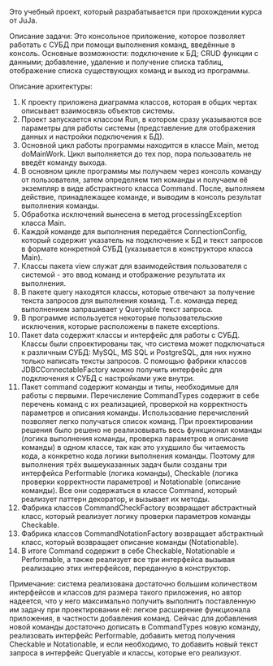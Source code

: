 ﻿Это учебный проект, который разрабатывается при прохождении курса от JuJa.

Описание задачи:
Это консольное приложение, которое позволяет работать с СУБД при помощи выполнения команд, введённые в консоль. Основные возможности: подключение к БД; CRUD функции с данными; добавление, удаление и получение списка таблиц, отображение списка существующих команд и выход из программы.

Описание архитектуры:
1. К проекту приложена диаграмма классов, которая в общих чертах описывает взаимосвязь объектов системы.
2. Проект запускается классом Run, в котором сразу указываются все параметры для работы системы (представление для отображения данных и настройки подключения к БД).
3. Основной цикл работы программы находится в классе Main, метод doMainWork. Цикл выполняется до тех пор, пора пользователь не введёт команду выхода.
4. В основном цикле программы мы получаем через консоль команду от пользователя, затем определяем тип команды и получаем её экземпляр в виде абстрактного класса Command. После, выполняем действие, принадлежащее команде, и выводим в консоль результат выполнения команды.
5. Обработка исключений вынесена в метод processingException класса Main.
6. Каждой команде для выполнения передаётся ConnectionConfig, который содержит указатель на подключение к БД и текст запросов в формате конкретной СУБД (указывается в конструкторе класса Main).
7. Классы пакета view служат для взаимодействия пользователя с системой - это ввод команд и отображение результата их выполнения.
8. В пакете query находятся классы, которые отвечают за получение текста запросов для выполнения команд. Т.е. команда перед выполнением запрашивает у Queryable текст запроса.
9. В программе используется некоторые пользовательские исключения, которые расположены в пакете exceptions.
10. Пакет data содержит классы и интерфейс для работы с СУБД. Классы были спроектированы так, что система может подключаться к различным СУБД: MySQL, MS SQL и PostgreSQL, для них нужно только написать тексты запросов. С помощью фабрики классов JDBCConnectableFactory можно получить интерфейс для подключения к СУБД с настройками уже внутри.
11. Пакет command содержит команды и типы, необходимые для работы с первыми.
Перечисление CommandTypes содержит в себе перечень команд с их реализацией, проверкой на корректность параметров и описания команды. Использование перечислений позволяет легко получаться список команд. При проектировании решения было решено не реализовывать весь функционал команды (логика выполнения команды, проверка параметров и описание команды) в одном классе, так как это ухудшило бы читаемость кода, а конкретно кода логики выполнения команды. Поэтому для выполнения трёх вышеуказанных задач были созданы три интерфейса Performable (логика команды), Checkable (логика проверки корректности параметров) и Notationable (описание команды). Все они содержаться в классе Command, который реализует паттерн декоратор, и вызывает их методы.
12. Фабрика классов CommandCheckFactory возвращает абстрактный класс, который реализует логику проверки параметров команды Checkable.
13. Фабрика классов CommandNotationFactory возвращает абстрактный класс, который возвращает описание команды (Notationable).
14. В итоге Command содержит в себе Checkable, Notationable и Performable, а также реализует все три интерфейса вызывая реализацию этих интерфейсов, переданную в конструктор.

Примечание: система реализована достаточно большим количеством интерфейсов и классов для размера такого приложения, но автор надеется, что у него максимально получить выполнить поставленную им задачу при проектировании её: легкое расширение функционала приложения, в частности добавления команд. Сейчас для добавления новой команды достаточно дописать в CommandTypes новую команду, реализовать интерфейс Performable, добавить метод получения Checkable и Notationable, и если необходимо, то добавить новый текст запроса в интерфейс Queryable и классы, которые его реализуют.

